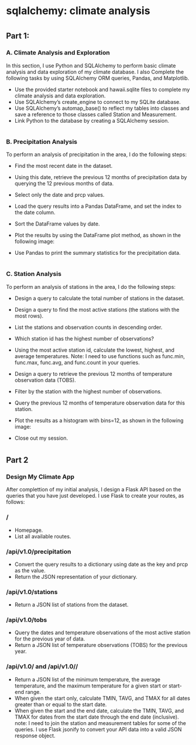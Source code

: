 # sqlalchemy: climate analysis 
#
## Part 1: 
### A. Climate Analysis and Exploration
In this section, I use Python and SQLAlchemy to perform basic climate analysis and data exploration of my climate database. I also Complete the following tasks by using SQLAlchemy ORM queries, Pandas, and Matplotlib.
* Use the provided starter notebook and hawaii.sqlite files to complete my climate analysis and data exploration.
* Use SQLAlchemy’s create_engine to connect to my SQLite database.
* Use SQLAlchemy’s automap_base() to reflect my tables into classes and save a reference to those classes called Station and Measurement.
* Link Python to the database by creating a SQLAlchemy session.


#

### B. Precipitation Analysis
To perform an analysis of precipitation in the area, I do the following steps:
* Find the most recent date in the dataset.
* Using this date, retrieve the previous 12 months of precipitation data by querying the 12 previous months of data. 
* Select only the date and prcp values.
* Load the query results into a Pandas DataFrame, and set the index to the date column.
* Sort the DataFrame values by date.
* Plot the results by using the DataFrame plot method, as shown in the following image:


* Use Pandas to print the summary statistics for the precipitation data.
#

### C. Station Analysis
To perform an analysis of stations in the area, I do the following steps:
* Design a query to calculate the total number of stations in the dataset.
* Design a query to find the most active stations (the stations with the most rows).
* List the stations and observation counts in descending order.
* Which station id has the highest number of observations?
* Using the most active station id, calculate the lowest, highest, and average temperatures.
Note: I need to use functions such as func.min, func.max, func.avg, and func.count in your queries.
* Design a query to retrieve the previous 12 months of temperature observation data (TOBS).
* Filter by the station with the highest number of observations.
* Query the previous 12 months of temperature observation data for this station.
* Plot the results as a histogram with bins=12, as shown in the following image:


* Close out my session.
#
## Part 2
### Design My Climate App
After complettion of my initial analysis, I design a Flask API based on the queries that you have just developed.
I use Flask to create your routes, as follows:


### /
* Homepage.
* List all available routes.

### /api/v1.0/precipitation
* Convert the query results to a dictionary using date as the key and prcp as the value.
* Return the JSON representation of your dictionary.

### /api/v1.0/stations
* Return a JSON list of stations from the dataset.

### /api/v1.0/tobs
* Query the dates and temperature observations of the most active station for the previous year of data.
* Return a JSON list of temperature observations (TOBS) for the previous year.

### /api/v1.0/<start> and /api/v1.0/<start>/<end>
* Return a JSON list of the minimum temperature, the average temperature, and the maximum temperature for a given start or start-end range.
* When given the start only, calculate TMIN, TAVG, and TMAX for all dates greater than or equal to the start date.
* When given the start and the end date, calculate the TMIN, TAVG, and TMAX for dates from the start date through the end date (inclusive).
note: I need to join the station and measurement tables for some of the queries. I use Flask jsonify to convert your API data into a valid JSON response object.

